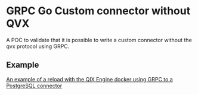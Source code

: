 # GRPC Go Custom connector without QVX

A POC to validate that it is possible to write a custom connector without the qvx protocol using GRPC.

## Example

[An example of a reload with the QIX Engine docker using GRPC to a PostgreSQL connector](/example/README.md)
